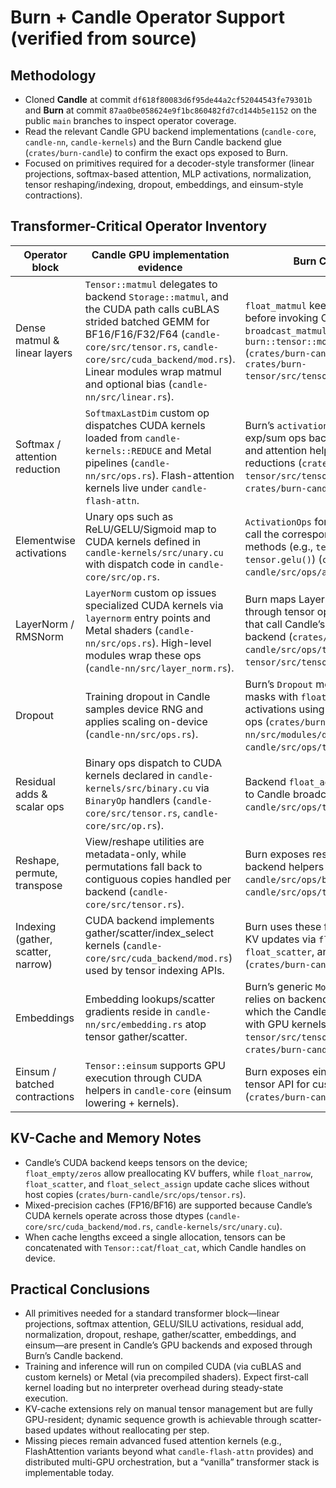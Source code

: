 # Burn + Candle Operator Support (verified from source)

## Methodology
- Cloned **Candle** at commit `df618f80083d6f95de44a2cf52044543fe79301b` and **Burn** at commit `87aa0be058624e9f1bc860482fd7cd144b5e1152` on the public `main` branches to inspect operator coverage.
- Read the relevant Candle GPU backend implementations (`candle-core`, `candle-nn`, `candle-kernels`) and the Burn Candle backend glue (`crates/burn-candle`) to confirm the exact ops exposed to Burn.
- Focused on primitives required for a decoder-style transformer (linear projections, softmax-based attention, MLP activations, normalization, tensor reshaping/indexing, dropout, embeddings, and einsum-style contractions).

## Transformer-Critical Operator Inventory

| Operator block | Candle GPU implementation evidence | Burn Candle binding |
| --- | --- | --- |
| Dense matmul & linear layers | `Tensor::matmul` delegates to backend `Storage::matmul`, and the CUDA path calls cuBLAS strided batched GEMM for BF16/F16/F32/F64 (`candle-core/src/tensor.rs`, `candle-core/src/cuda_backend/mod.rs`). Linear modules wrap matmul and optional bias (`candle-nn/src/linear.rs`). | `float_matmul` keeps tensors contiguous before invoking Candle `broadcast_matmul`, powering `burn::tensor::module::linear` (`crates/burn-candle/src/ops/tensor.rs`, `crates/burn-tensor/src/tensor/module.rs`). |
| Softmax / attention reduction | `SoftmaxLastDim` custom op dispatches CUDA kernels loaded from `candle-kernels::REDUCE` and Metal pipelines (`candle-nn/src/ops.rs`). Flash-attention kernels live under `candle-flash-attn`. | Burn’s `activation::softmax` composes exp/sum ops backed by Candle kernels, and attention helpers rely on those reductions (`crates/burn-tensor/src/tensor/activation/base.rs`, `crates/burn-candle/src/ops/tensor.rs`). |
| Elementwise activations | Unary ops such as ReLU/GELU/Sigmoid map to CUDA kernels defined in `candle-kernels/src/unary.cu` with dispatch code in `candle-core/src/op.rs`. | `ActivationOps` for the Candle backend call the corresponding Candle tensor methods (e.g., `tensor.relu()`, `tensor.gelu()`) (`crates/burn-candle/src/ops/activation.rs`). |
| LayerNorm / RMSNorm | `LayerNorm` custom op issues specialized CUDA kernels via `layernorm` entry points and Metal shaders (`candle-nn/src/ops.rs`). High-level modules wrap these ops (`candle-nn/src/layer_norm.rs`). | Burn maps LayerNorm/RMSNorm through tensor ops and module helpers that call Candle’s custom op via the backend (`crates/burn-candle/src/ops/tensor.rs`, `crates/burn-tensor/src/tensor/ops/modules/base.rs`). |
| Dropout | Training dropout in Candle samples device RNG and applies scaling on-device (`candle-nn/src/ops.rs`). | Burn’s `Dropout` module draws Bernoulli masks with `float_random` and rescales activations using Candle elementwise ops (`crates/burn-nn/src/modules/dropout.rs`, `crates/burn-candle/src/ops/tensor.rs`). |
| Residual adds & scalar ops | Binary ops dispatch to CUDA kernels declared in `candle-kernels/src/binary.cu` via `BinaryOp` handlers (`candle-core/src/tensor.rs`, `candle-core/src/op.rs`). | Backend `float_add/sub/mul/div` forward to Candle broadcast ops (`crates/burn-candle/src/ops/tensor.rs`). |
| Reshape, permute, transpose | View/reshape utilities are metadata-only, while permutations fall back to contiguous copies handled per backend (`candle-core/src/tensor.rs`). | Burn exposes reshape/permute through backend helpers (`crates/burn-candle/src/ops/base.rs`, `crates/burn-candle/src/ops/tensor.rs`). |
| Indexing (gather, scatter, narrow) | CUDA backend implements gather/scatter/index_select kernels (`candle-core/src/cuda_backend/mod.rs`) used by tensor indexing APIs. | Burn uses these for attention masks and KV updates via `float_gather`, `float_scatter`, and `float_select_assign` (`crates/burn-candle/src/ops/tensor.rs`). |
| Embeddings | Embedding lookups/scatter gradients reside in `candle-nn/src/embedding.rs` atop tensor gather/scatter. | Burn’s generic `ModuleOps::embedding` relies on backend select/select_assign, which the Candle backend implements with GPU kernels (`crates/burn-tensor/src/tensor/ops/modules/base.rs`, `crates/burn-candle/src/ops/tensor.rs`). |
| Einsum / batched contractions | `Tensor::einsum` supports GPU execution through CUDA helpers in `candle-core` (einsum lowering + kernels). | Burn exposes einsum via the backend tensor API for custom attention patterns (`crates/burn-candle/src/ops/tensor.rs`). |

## KV-Cache and Memory Notes
- Candle’s CUDA backend keeps tensors on the device; `float_empty/zeros` allow preallocating KV buffers, while `float_narrow`, `float_scatter`, and `float_select_assign` update cache slices without host copies (`crates/burn-candle/src/ops/tensor.rs`).
- Mixed-precision caches (FP16/BF16) are supported because Candle’s CUDA kernels operate across those dtypes (`candle-core/src/cuda_backend/mod.rs`, `candle-kernels/src/unary.cu`).
- When cache lengths exceed a single allocation, tensors can be concatenated with `Tensor::cat`/`float_cat`, which Candle handles on device.

## Practical Conclusions
- All primitives needed for a standard transformer block—linear projections, softmax attention, GELU/SILU activations, residual add, normalization, dropout, reshape, gather/scatter, embeddings, and einsum—are present in Candle’s GPU backends and exposed through Burn’s Candle backend.
- Training and inference will run on compiled CUDA (via cuBLAS and custom kernels) or Metal (via precompiled shaders). Expect first-call kernel loading but no interpreter overhead during steady-state execution.
- KV-cache extensions rely on manual tensor management but are fully GPU-resident; dynamic sequence growth is achievable through scatter-based updates without reallocating per step.
- Missing pieces remain advanced fused attention kernels (e.g., FlashAttention variants beyond what `candle-flash-attn` provides) and distributed multi-GPU orchestration, but a “vanilla” transformer stack is implementable today.
